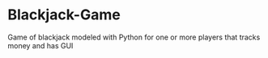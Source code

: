 # Blackjack-Game
Game of blackjack modeled with Python for one or more players that tracks money and has GUI
